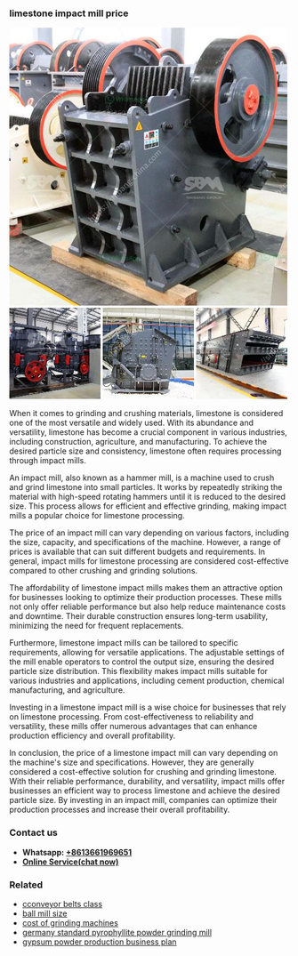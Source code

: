 <h3>limestone impact mill price</h3><img src='1703042155.jpg' alt=''><p>When it comes to grinding and crushing materials, limestone is considered one of the most versatile and widely used. With its abundance and versatility, limestone has become a crucial component in various industries, including construction, agriculture, and manufacturing. To achieve the desired particle size and consistency, limestone often requires processing through impact mills.</p><p>An impact mill, also known as a hammer mill, is a machine used to crush and grind limestone into small particles. It works by repeatedly striking the material with high-speed rotating hammers until it is reduced to the desired size. This process allows for efficient and effective grinding, making impact mills a popular choice for limestone processing.</p><p>The price of an impact mill can vary depending on various factors, including the size, capacity, and specifications of the machine. However, a range of prices is available that can suit different budgets and requirements. In general, impact mills for limestone processing are considered cost-effective compared to other crushing and grinding solutions.</p><p>The affordability of limestone impact mills makes them an attractive option for businesses looking to optimize their production processes. These mills not only offer reliable performance but also help reduce maintenance costs and downtime. Their durable construction ensures long-term usability, minimizing the need for frequent replacements.</p><p>Furthermore, limestone impact mills can be tailored to specific requirements, allowing for versatile applications. The adjustable settings of the mill enable operators to control the output size, ensuring the desired particle size distribution. This flexibility makes impact mills suitable for various industries and applications, including cement production, chemical manufacturing, and agriculture.</p><p>Investing in a limestone impact mill is a wise choice for businesses that rely on limestone processing. From cost-effectiveness to reliability and versatility, these mills offer numerous advantages that can enhance production efficiency and overall profitability.</p><p>In conclusion, the price of a limestone impact mill can vary depending on the machine's size and specifications. However, they are generally considered a cost-effective solution for crushing and grinding limestone. With their reliable performance, durability, and versatility, impact mills offer businesses an efficient way to process limestone and achieve the desired particle size. By investing in an impact mill, companies can optimize their production processes and increase their overall profitability.</p><h3>Contact us</h3><ul><li><strong>Whatsapp:&nbsp;<a href="https://wa.me/8613661969651">+8613661969651</a></strong></li><li><a href="https://swt.shibang-china.com/?git&amp;zhl&amp;limestone impact mill price"><strong>Online Service(chat now)</strong></a></li></ul><h3>Related</h3><ul><li><a href='cconveyor belts class.md'>cconveyor belts class</a></li><li><a href='ball mill size.md'>ball mill size</a></li><li><a href='cost of grinding machines.md'>cost of grinding machines</a></li><li><a href='germany standard pyrophyllite powder grinding mill.md'>germany standard pyrophyllite powder grinding mill</a></li><li><a href='gypsum powder production business plan.md'>gypsum powder production business plan</a></li></ul>
